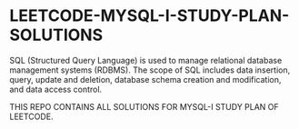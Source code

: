 # LEETCODE-MYSQL-I-STUDY-PLAN-SOLUTIONS

SQL (Structured Query Language) is used to manage relational database management systems (RDBMS). The scope of SQL includes data insertion, query, update and deletion, database schema creation and modification, and data access control.

THIS REPO CONTAINS ALL SOLUTIONS FOR MYSQL-I STUDY PLAN OF LEETCODE.
